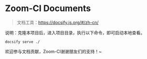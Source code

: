 # Zoom-CI Documents

> 文档工具：https://docsify.js.org/#/zh-cn/

说明：克隆本项目后，进入项目目录，执行以下命令，即可启动本地查看。

```
docsify serve ./
```
欢迎参与文档贡献，Zoom-CI谢谢朋友们的支持！~
